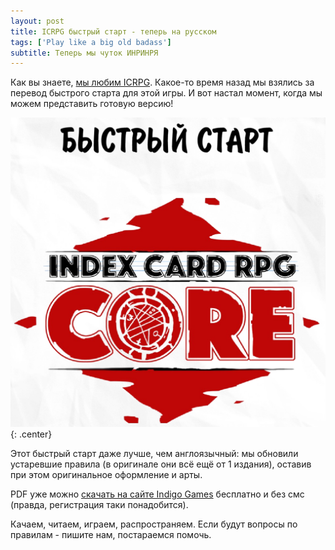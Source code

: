 ```yaml
---
layout: post
title: ICRPG быстрый старт - теперь на русском
tags: ['Play like a big old badass']
subtitle: Теперь мы чуток ИНРИНРЯ
---
```

Как вы знаете, [мы любим ICRPG](/2017-07-20-icrpg). Какое-то время назад мы взялись за перевод быстрого старта для этой игры. И вот настал  момент, когда мы можем представить готовую версию!

[![](/img/bob/icrpg-quickstart/quickstart-icrpg.png)](http://indigogames.ru/shop/icrpg-quickstart/)  
{: .center}

Этот быстрый старт даже лучше, чем англоязычный: мы обновили устаревшие правила (в оригинале они всё ещё от 1 издания), оставив при этом оригинальное оформление и арты.  

PDF уже можно [скачать на сайте Indigo Games](http://indigogames.ru/shop/icrpg-quickstart/)  бесплатно и без смс (правда, регистрация таки понадобится).  

Качаем, читаем, играем, распространяем. Если будут вопросы по правилам - пишите нам, постараемся помочь.
